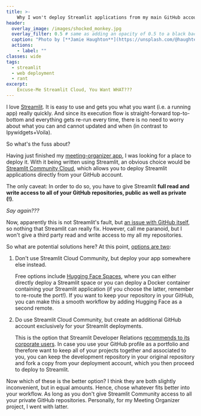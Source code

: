 ```yaml
---
title: >-
    Why I won't deploy Streamlit applications from my main GitHub account and neither should you
header:
  overlay_image: /images/shocked_monkey.jpg
  overlay_filter: 0.5 # same as adding an opacity of 0.5 to a black background
  caption: "Photo by [**Jamie Haughton**](https://unsplash.com/@haughters) on [Unsplash](https://unsplash.com/photos/Z05GiksmqYU)"
  actions:
    - label: ""
classes: wide
tags:
  - streamlit
  - web deployment
  - rant
excerpt: 
    Excuse-Me Streamlit Cloud, You Want WHAT???
---
```


I love [Streamlit](https://streamlit.io/). It is easy to use and gets you what you want (i.e. a running app) really quickly. And since its execution flow is straight-forward top-to-bottom and everything gets re-run every time, there is no need to worry about what you can and cannot updated and when (in contrast to Ipywidgets+Voila).

So what's the fuss about?

Having just finished my [meeting-organizer app](https://github.com/walkenho/meeting-attendance-organizer), I was looking for a place to deploy it. With it being written using Streamlit, an obvious choice would be [Streamlit Community Cloud](https://streamlit.io/cloud), which allows you to deploy Streamlit applications directly from your GitHub account.  

The only caveat: In order to do so, you have to  give Streamlit **full read and write access to all of your GitHub repositories, public as well as private (!)**.

_Say again???_

Now, apparently this is not Streamlit's fault, but [an issue with GitHub itself](https://discuss.streamlit.io/t/github-permissions-too-onerous/22094), so nothing that Streamlit can really fix. However, call me paranoid, but I won't give a third party read and write access to my all my repositories.

So what are potential solutions here? At this point, [options are two](https://www.tor.com/2008/10/30/not-only-science-fiction-but-more-science-fictional-than-anything-else-rosemary-kirsteins-steerswoman-books/):

1. Don't use Streamlit Cloud Community, but deploy your app somewhere else instead.

    Free options include [Hugging Face Spaces](https://huggingface.co/spaces), where you can either directly deploy a Streamlit space or you can deploy a Docker container containing your Streamlit application (if you choose the latter, remember to re-route the port!). If you want to keep your repository in your GitHub, you can make this a smooth workflow by adding Hugging Face as a second remote.

2. Do use Streamlit Cloud Community, but create an additional GitHub account exclusively for your Streamlit deployments.

    This is the option that Streamlit Developer Relations [recommends to its corporate users](https://discuss.streamlit.io/t/github-permissions-too-onerous/22094/2). In case you use your GitHub profile as a portfolio and therefore want to keep all of your projects together and associated to you, you can keep the development repository in your original repository and fork a copy from your deployment account, which you then proceed to deploy to Streamlit.  

Now which of these is the better option? I think they are both slightly inconvenient, but in equal amounts. Hence, chose whatever fits better into your workflow. As long as you don't give Streamlit Community access to all your private GitHub repositories. Personally, for my Meeting Organizer project, I went with latter.
